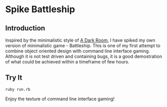 # Spike Battleship

## Introduction

Inspired by the minimalistic style of [A Dark Room], I have spiked my own version of minimalistic game - Battleship. This is one of my first attempt to combine object oriented design with command line interface gaming. Although it is not test driven and containing bugs, it is a good demostration of what could be achieved within a timeframe of few hours.

[A Dark Room]: https://github.com/jindai1783/adarkroom

## Try It

```
ruby run.rb
```

Enjoy the texture of command line interface gaming!